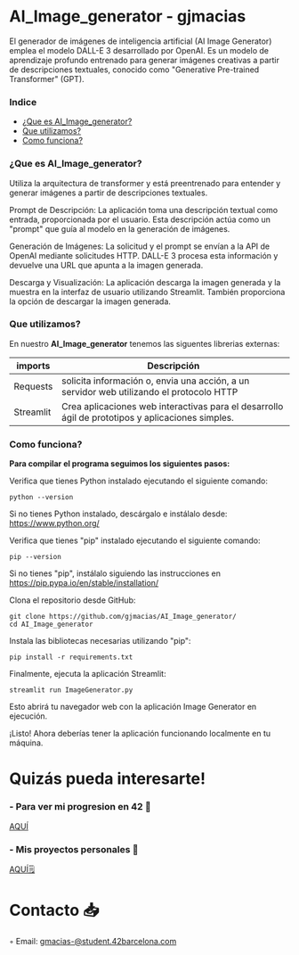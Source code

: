 # AI_Image_generator - gjmacias
El generador de imágenes de inteligencia artificial (AI Image Generator) emplea el modelo DALL-E 3 desarrollado por OpenAI. Es un modelo de aprendizaje profundo entrenado para generar imágenes creativas a partir de descripciones textuales, conocido como "Generative Pre-trained Transformer" (GPT).

### Indice
* [¿Que es AI_Image_generator?](#que-es-AI_Image_generator)
* [Que utilizamos?](#que-utilizamos)
* [Como funciona?](#como-funciona)

### ¿Que es AI_Image_generator?
 Utiliza la arquitectura de transformer y está preentrenado para entender y generar imágenes a partir de descripciones textuales.

Prompt de Descripción: La aplicación toma una descripción textual como entrada, proporcionada por el usuario. Esta descripción actúa como un "prompt" que guía al modelo en la generación de imágenes.

Generación de Imágenes: La solicitud y el prompt se envían a la API de OpenAI mediante solicitudes HTTP. DALL-E 3 procesa esta información y devuelve una URL que apunta a la imagen generada.

Descarga y Visualización: La aplicación descarga la imagen generada y la muestra en la interfaz de usuario utilizando Streamlit. También proporciona la opción de descargar la imagen generada.

### Que utilizamos?
En nuestro **AI_Image_generator** tenemos las siguentes librerias externas:

| imports  | Descripción								 	|
|-------|-----------------------------------------------------------------------------------|
| Requests | solicita información o, envia una acción, a un servidor web utilizando el protocolo HTTP		|
| Streamlit | Crea aplicaciones web interactivas para el desarrollo ágil de prototipos y aplicaciones simples.	|

### Como funciona?

**Para compilar el programa seguimos los siguientes pasos:**

Verifica que tienes Python instalado ejecutando el siguiente comando:

	python --version
Si no tienes Python instalado, descárgalo e instálalo desde: https://www.python.org/

Verifica que tienes "pip" instalado ejecutando el siguiente comando:

	pip --version
Si no tienes "pip", instálalo siguiendo las instrucciones en https://pip.pypa.io/en/stable/installation/

Clona el repositorio desde GitHub:

	git clone https://github.com/gjmacias/AI_Image_generator/
	cd AI_Image_generator
Instala las bibliotecas necesarias utilizando "pip":

	pip install -r requirements.txt
Finalmente, ejecuta la aplicación Streamlit:

	streamlit run ImageGenerator.py
Esto abrirá tu navegador web con la aplicación Image Generator en ejecución.

¡Listo! Ahora deberías tener la aplicación funcionando localmente en tu máquina.

# Quizás pueda interesarte!

### - Para ver mi progresion en 42 🌠
[AQUÍ](https://github.com/gjmacias/42BCN)

### - Mis proyectos personales 🧐
[AQUÍ🗒️](https://github.com/gjmacias/autoproyectos)

# Contacto 📥

◦ Email: gmacias-@student.42barcelona.com
